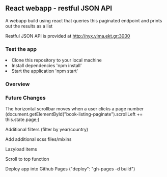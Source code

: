## React webapp - restful JSON API

A webapp build using react that queries this paginated endpoint and prints out the results as a list

Restful JSON API is provided at http://nyx.vima.ekt.gr:3000

### Test the app

<li>Clone this repository to your local machine</li>
<li>Install dependencies 'npm install'</li>
<li>Start the application 'npm start'</li>

### Overview



### Future Changes
The horizontal scrollbar moves when a user clicks a page number (document.getElementById("book-listing-paginate").scrollLeft += this.state.page;)

Additional filters (filter by year/country)

Add additional scss files/mixins

Lazyload items

Scroll to top function

Deploy app into Github Pages ("deploy": "gh-pages -d build")
